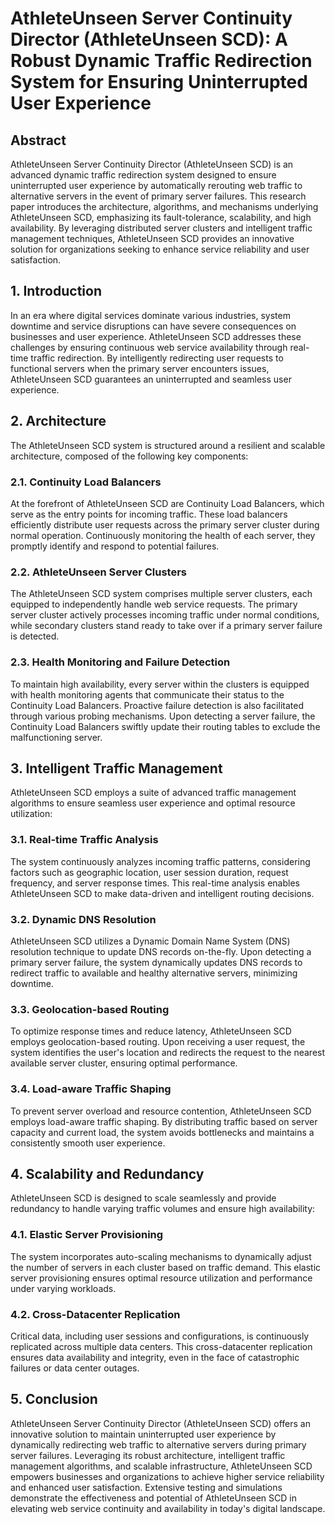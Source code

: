 # AthleteUnseen Server Continuity Director (AthleteUnseen SCD): A Robust Dynamic Traffic Redirection System for Ensuring Uninterrupted User Experience

## Abstract

AthleteUnseen Server Continuity Director (AthleteUnseen SCD) is an advanced dynamic traffic redirection system designed to ensure uninterrupted user experience by automatically rerouting web traffic to alternative servers in the event of primary server failures. This research paper introduces the architecture, algorithms, and mechanisms underlying AthleteUnseen SCD, emphasizing its fault-tolerance, scalability, and high availability. By leveraging distributed server clusters and intelligent traffic management techniques, AthleteUnseen SCD provides an innovative solution for organizations seeking to enhance service reliability and user satisfaction.

## 1. Introduction

In an era where digital services dominate various industries, system downtime and service disruptions can have severe consequences on businesses and user experience. AthleteUnseen SCD addresses these challenges by ensuring continuous web service availability through real-time traffic redirection. By intelligently redirecting user requests to functional servers when the primary server encounters issues, AthleteUnseen SCD guarantees an uninterrupted and seamless user experience.

## 2. Architecture

The AthleteUnseen SCD system is structured around a resilient and scalable architecture, composed of the following key components:

### 2.1. Continuity Load Balancers

At the forefront of AthleteUnseen SCD are Continuity Load Balancers, which serve as the entry points for incoming traffic. These load balancers efficiently distribute user requests across the primary server cluster during normal operation. Continuously monitoring the health of each server, they promptly identify and respond to potential failures.

### 2.2. AthleteUnseen Server Clusters

The AthleteUnseen SCD system comprises multiple server clusters, each equipped to independently handle web service requests. The primary server cluster actively processes incoming traffic under normal conditions, while secondary clusters stand ready to take over if a primary server failure is detected.

### 2.3. Health Monitoring and Failure Detection

To maintain high availability, every server within the clusters is equipped with health monitoring agents that communicate their status to the Continuity Load Balancers. Proactive failure detection is also facilitated through various probing mechanisms. Upon detecting a server failure, the Continuity Load Balancers swiftly update their routing tables to exclude the malfunctioning server.

## 3. Intelligent Traffic Management

AthleteUnseen SCD employs a suite of advanced traffic management algorithms to ensure seamless user experience and optimal resource utilization:

### 3.1. Real-time Traffic Analysis

The system continuously analyzes incoming traffic patterns, considering factors such as geographic location, user session duration, request frequency, and server response times. This real-time analysis enables AthleteUnseen SCD to make data-driven and intelligent routing decisions.

### 3.2. Dynamic DNS Resolution

AthleteUnseen SCD utilizes a Dynamic Domain Name System (DNS) resolution technique to update DNS records on-the-fly. Upon detecting a primary server failure, the system dynamically updates DNS records to redirect traffic to available and healthy alternative servers, minimizing downtime.

### 3.3. Geolocation-based Routing

To optimize response times and reduce latency, AthleteUnseen SCD employs geolocation-based routing. Upon receiving a user request, the system identifies the user's location and redirects the request to the nearest available server cluster, ensuring optimal performance.

### 3.4. Load-aware Traffic Shaping

To prevent server overload and resource contention, AthleteUnseen SCD employs load-aware traffic shaping. By distributing traffic based on server capacity and current load, the system avoids bottlenecks and maintains a consistently smooth user experience.

## 4. Scalability and Redundancy

AthleteUnseen SCD is designed to scale seamlessly and provide redundancy to handle varying traffic volumes and ensure high availability:

### 4.1. Elastic Server Provisioning

The system incorporates auto-scaling mechanisms to dynamically adjust the number of servers in each cluster based on traffic demand. This elastic server provisioning ensures optimal resource utilization and performance under varying workloads.

### 4.2. Cross-Datacenter Replication

Critical data, including user sessions and configurations, is continuously replicated across multiple data centers. This cross-datacenter replication ensures data availability and integrity, even in the face of catastrophic failures or data center outages.

## 5. Conclusion

AthleteUnseen Server Continuity Director (AthleteUnseen SCD) offers an innovative solution to maintain uninterrupted user experience by dynamically redirecting web traffic to alternative servers during primary server failures. Leveraging its robust architecture, intelligent traffic management algorithms, and scalable infrastructure, AthleteUnseen SCD empowers businesses and organizations to achieve higher service reliability and enhanced user satisfaction. Extensive testing and simulations demonstrate the effectiveness and potential of AthleteUnseen SCD in elevating web service continuity and availability in today's digital landscape.
